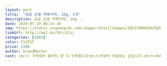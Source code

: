 ```yaml
---
layout: post 
title:  "곰곰 순쌀 떡볶이떡, 1kg, 1개" 
description: 곰곰 순쌀 떡볶이떡, 1kg ..
date: 2020-07-19 06:15:10 
img: https://static.coupangcdn.com/image/retail/images/185378966582585-318c6d74-9aba-4c3d-ad35-c8bfaee18809.jpg 
linkUrl: http://me2.do/5Pir2Czj 
categories: [1003] 
color: F15F5F 
price: 2200 
author: brandMaster 
cont: <br/> 가격대비 퀄리티 양 다 만족합니다<br/>가성비 이걸로는 갑입니다.<br/><br/>그런데 떡의 쫄깃쫄깃 식감이 이걸 커버해 줬어요.<br/><br/>기름칠 해서 제대로 만든듯<br/>냉동실에 보관하면 되는데<br/>떡꼬치를 너무 좋아해서 평소에도 집에서 직접 해먹을 때가 많은데<br/>떡꼬치하기에도 딱이에요!<br/>떡볶이 양념 베이스가 꽝 이네요.<br/><br/>떡볶이 해 먹으려고 샀어요<br/>떡의 싸이즈도 두툼하고 한입에 쏙 들어가는 길이도 아주 아주 마음에 들어요.<br/><br/>맛있어요 양념은 일정부분 망작인데 떡이 살려 줬어요.<br/><br/>못 먹음 한꺼번에 많이 해서 이웃과 나눠 먹어야 겠어요<br/>물에 담그니 기름기가 뜨네요<br/>바로바로 해먹는게 맛있어요<br/>발라먹으니 너무 맛있어요.<br/><br/> 
---
```

 